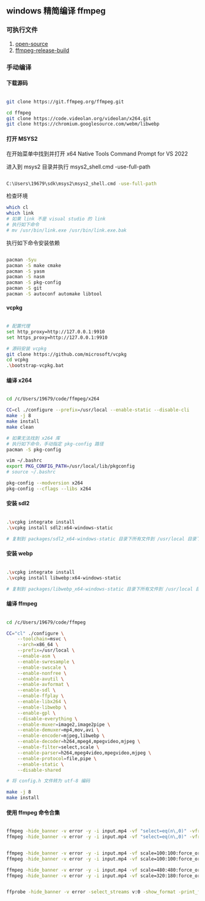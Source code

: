 ## windows 精简编译 ffmpeg

### 可执行文件

1. [open-source](https://github.com/BtbN/FFmpeg-Builds)
2. [ffmpeg-release-build](https://www.gyan.dev/ffmpeg/builds/#release-builds)

### 手动编译

#### 下载源码

```bash

git clone https://git.ffmpeg.org/ffmpeg.git

cd ffmpeg
git clone https://code.videolan.org/videolan/x264.git
git clone https://chromium.googlesource.com/webm/libwebp

```

#### 打开 MSYS2

在开始菜单中找到并打开 x64 Native Tools Command Prompt for VS 2022

进入到 msys2 目录并执行 msys2_shell.cmd -use-full-path

```bash

C:\Users\19679\sdk\msys2\msys2_shell.cmd -use-full-path

```

检查环境

```bash
which cl
which link
# 如果 link 不是 visual studio 的 link
# 执行如下命令
# mv /usr/bin/link.exe /usr/bin/link.exe.bak

```

执行如下命令安装依赖

```bash

pacman -Syu
pacman -S make cmake
pacman -S yasm
pacman -S nasm
pacman -S pkg-config
pacman -S git
pacman -S autoconf automake libtool

```

#### vcpkg

```bash

# 配置代理
set http_proxy=http://127.0.0.1:9910
set https_proxy=http://127.0.0.1:9910

# 源码安装 vcpkg
git clone https://github.com/microsoft/vcpkg
cd vcpkg
.\bootstrap-vcpkg.bat

```

#### 编译 x264

```bash

cd /c/Users/19679/code/ffmpeg/x264

CC=cl ./configure --prefix=/usr/local --enable-static --disable-cli
make -j 8
make install
make clean

# 如果无法找到 x264 库
# 执行如下命令，手动指定 pkg-config 路径
pacman -S pkg-config

vim ~/.bashrc
export PKG_CONFIG_PATH=/usr/local/lib/pkgconfig
# source ~/.bashrc

pkg-config --modversion x264
pkg-config --cflags --libs x264

```

#### 安装 sdl2

```bash

.\vcpkg integrate install
.\vcpkg install sdl2:x64-windows-static

# 复制到 packages/sdl2_x64-windows-static 目录下所有文件到 /usr/local 目录下 

```

#### 安装 webp

```bash

.\vcpkg integrate install
.\vcpkg install libwebp:x64-windows-static

# 复制到 packages/libwebp_x64-windows-static 目录下所有文件到 /usr/local 目录下 

```

#### 编译 ffmpeg

```bash

cd /c/Users/19679/code/ffmpeg

CC="cl" ./configure \
    --toolchain=msvc \
    --arch=x86_64 \
    --prefix=/usr/local \
    --enable-asm \
    --enable-swresample \
    --enable-swscale \
    --enable-nonfree \
    --enable-avutil \
    --enable-avformat \
    --enable-sdl \
    --enable-ffplay \
    --enable-libx264 \
    --enable-libwebp \
    --enable-gpl \
    --disable-everything \
    --enable-muxer=image2,image2pipe \
    --enable-demuxer=mp4,mov,avi \
    --enable-encoder=mjpeg,libwebp \
    --enable-decoder=h264,mpeg4,mpegvideo,mjpeg \
    --enable-filter=select,scale \
    --enable-parser=h264,mpeg4video,mpegvideo,mjpeg \
    --enable-protocol=file,pipe \
    --enable-static \
    --disable-shared

# 将 config.h 文件转为 utf-8 编码

make -j 8
make install

```

#### 使用 ffmpeg 命令合集

```bash

ffmpeg -hide_banner -v error -y -i input.mp4 -vf "select=eq(n\,0)" -vframes 1 -f image2 cover.jpg
ffmpeg -hide_banner -v error -y -i input.mp4 -vf "select=eq(n\,0)" -vframes 1 -f image2 -


ffmpeg -hide_banner -v error -y -i input.mp4 -vf scale=100:100:force_original_aspect_ratio=decrease -c:v mjpeg -q:v 5 -frames:v 1 -f image2 cover.jpg
ffmpeg -hide_banner -v error -y -i input.mp4 -vf scale=100:100:force_original_aspect_ratio=decrease -c:v mjpeg -frames:v 1 -q:v 5 -f image2pipe -

ffmpeg -hide_banner -v error -y -i input.mp4 -vf scale=480:480:force_original_aspect_ratio=decrease -c:v webp -preset picture -q:v 80 -frames:v 1 -f image2 cover.webp
ffmpeg -hide_banner -v error -y -i input.mp4 -vf scale=320:180:force_original_aspect_ratio=decrease -c:v webp -preset picture -q:v 80 -frames:v 1 -f image2 cover.webp


ffprobe -hide_banner -v error -select_streams v:0 -show_format -print_format json input.mp4

```